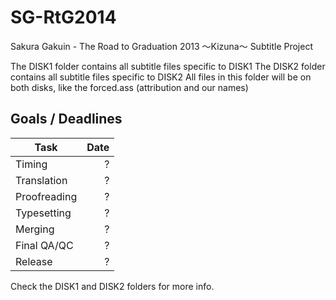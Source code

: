 ﻿SG-RtG2014
==========

Sakura Gakuin - The Road to Graduation 2013 ～Kizuna～ Subtitle Project

The DISK1 folder contains all subtitle files specific to DISK1
The DISK2 folder contains all subtitle files specific to DISK2
All files in this folder will be on both disks, like the forced.ass (attribution and our names)

Goals / Deadlines
-----------------

| Task         | Date |
|--------------|-----:|
| Timing       | ? |
| Translation  | ? |
| Proofreading | ? |
| Typesetting  | ? |
| Merging      | ? |
| Final QA/QC  | ? |
| Release      | ? |


Check the DISK1 and DISK2 folders for more info.